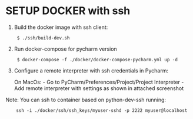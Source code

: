 # SETUP DOCKER with ssh #

1. Build the docker image with ssh client:

        $ ./ssh/build-dev.sh

2. Run docker-compose for pycharm version

        $ docker-compose -f ./docker/docker-compose-pycharm.yml up -d

3. Configure a remote interpreter with ssh credentials in Pycharm:

    On MacOs:
        - Go to PyCharm/Preferences/Project/Project Interpreter
        - Add remote interpreter with settings as shown in attached screenshot

Note:
You can ssh to container based on python-dev-ssh running:

        ssh -i ./docker/ssh/ssh_keys/myuser-sshd -p 2222 myuser@localhost